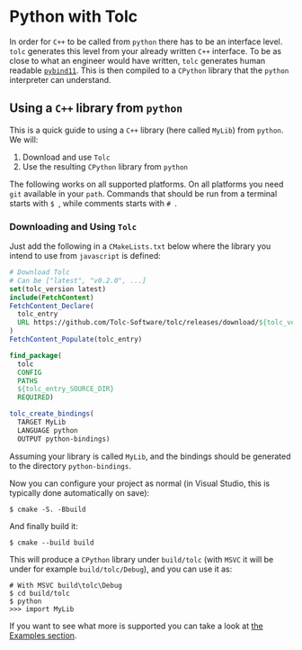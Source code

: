 # Python with Tolc #

In order for `C++` to be called from `python` there has to be an interface level. `tolc` generates this level from your already written `C++` interface.
To be as close to what an engineer would have written, `tolc` generates human readable [`pybind11`](https://github.com/pybind/pybind11).
This is then compiled to a `CPython` library that the `python` interpreter can understand.

## Using a `C++` library from `python` ##

This is a quick guide to using a `C++` library (here called `MyLib`) from `python`. We will:

1. Download and use `Tolc`
2. Use the resulting `CPython` library from `python`

The following works on all supported platforms. On all platforms you need `git` available in your `path`. Commands that should be run from a terminal starts with `$ `, while comments starts with `# `.

### Downloading and Using `Tolc` ###

Just add the following in a `CMakeLists.txt` below where the library you intend to use from `javascript` is defined:

```cmake
# Download Tolc
# Can be ["latest", "v0.2.0", ...]
set(tolc_version latest)
include(FetchContent)
FetchContent_Declare(
  tolc_entry
  URL https://github.com/Tolc-Software/tolc/releases/download/${tolc_version}/tolc-${CMAKE_HOST_SYSTEM_NAME}.tar.xz
)
FetchContent_Populate(tolc_entry)

find_package(
  tolc
  CONFIG
  PATHS
  ${tolc_entry_SOURCE_DIR}
  REQUIRED)

tolc_create_bindings(
  TARGET MyLib
  LANGUAGE python
  OUTPUT python-bindings)
```

Assuming your library is called `MyLib`, and the bindings should be generated to the directory `python-bindings`.

Now you can configure your project as normal (in Visual Studio, this is typically done automatically on save):

```shell
$ cmake -S. -Bbuild
```

And finally build it:

```shell
$ cmake --build build
```

This will produce a `CPython` library under `build/tolc` (with `MSVC` it will be under for example `build/tolc/Debug`), and you can use it as:

```shell
# With MSVC build\tolc\Debug
$ cd build/tolc
$ python
>>> import MyLib
```

If you want to see what more is supported you can take a look at [the Examples section](./examples.md).


